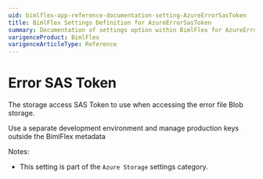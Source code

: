 ```yaml
---
uid: bimlflex-app-reference-documentation-setting-AzureErrorSasToken
title: BimlFlex Settings Definition for AzureErrorSasToken
summary: Documentation of settings option within BimlFlex for AzureErrorSasToken
varigenceProduct: BimlFlex
varigenceArticleType: Reference
---
```


# Error SAS Token

The storage access SAS Token to use when accessing the error file Blob storage.

Use a separate development environment and manage production keys outside the BimlFlex metadata

Notes:

* This setting is part of the `Azure Storage` settings category.


